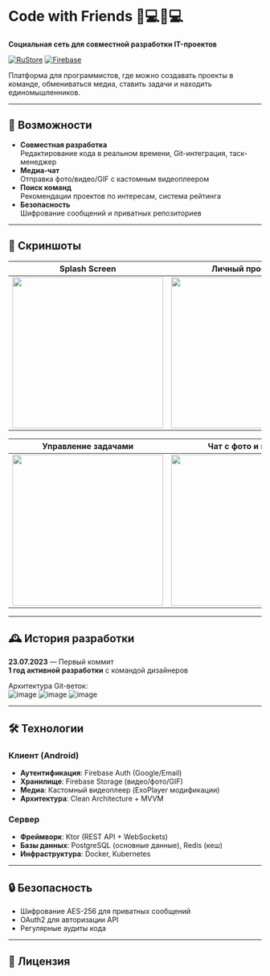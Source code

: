 # Code with Friends 👨💻👩💻  
**Социальная сеть для совместной разработки IT-проектов**  

[![RuStore](https://img.shields.io/badge/Download-RuStore-%230078D7?logo=android)](https://www.rustore.ru/catalog/app/com.ilya.codewithfriends)
[![Firebase](https://img.shields.io/badge/Firebase-Platform-%23FFCA28?logo=firebase)](https://firebase.google.com/)

Платформа для программистов, где можно создавать проекты в команде, обмениваться медиа, ставить задачи и находить единомышленников.

---

## 🚀 Возможности
- **Совместная разработка**  
  Редактирование кода в реальном времени, Git-интеграция, таск-менеджер
- **Медиа-чат**  
  Отправка фото/видео/GIF с кастомным видеоплеером
- **Поиск команд**  
  Рекомендации проектов по интересам, система рейтинга
- **Безопасность**  
  Шифрование сообщений и приватных репозиториев

---

## 📸 Скриншоты

| Splash Screen  |     Личный профель   | Комнаты   |
|----------------|----------------------|-----------|
| <img src="https://github.com/user-attachments/assets/64c696c7-0750-4c4f-b5f6-40d5af6c9e2f" width="300"> | <img src="https://github.com/user-attachments/assets/19174eee-e935-4234-b50c-507a6796186a" width="300"> | <img src="https://github.com/user-attachments/assets/03643b98-b3f4-4975-945c-064c8070f2db" width="300"> |

| Управление задачами | Чат с фото и веодо   | Профили     |
|---------------------|----------------------|-------------|
| <img src="https://github.com/user-attachments/assets/5f158115-d12d-4a19-b145-b891d56e42fa" width="300"> | <img src="https://github.com/user-attachments/assets/0c1e8e09-4039-482c-8a80-806914c9c20b" width="300"> | <img src="https://github.com/user-attachments/assets/d5485a57-4336-4498-becd-6b8d63f87298" width="300"> |

---

## 🕰 История разработки  
**23.07.2023** — Первый коммит  
**1 год активной разработки** с командой дизайнеров  

Архитектура Git-веток:  
![image](https://github.com/user-attachments/assets/529a976f-2a36-4f3f-8ce9-8b5b3179f545)
![image](https://github.com/user-attachments/assets/13b507d6-fdf8-4942-888a-5fd245d89950)
![image](https://github.com/user-attachments/assets/2df3621e-e5fc-4767-ba54-d7b5975326f4)

---

## 🛠 Технологии

### Клиент (Android)
- **Аутентификация**: Firebase Auth (Google/Email)
- **Хранилище**: Firebase Storage (видео/фото/GIF)
- **Медиа**: Кастомный видеоплеер (ExoPlayer модификации)
- **Архитектура**: Clean Architecture + MVVM

### Сервер
- **Фреймворк**: Ktor (REST API + WebSockets)
- **Базы данных**: PostgreSQL (основные данные), Redis (кеш)
- **Инфраструктура**: Docker, Kubernetes

---

## 🔒 Безопасность
- Шифрование AES-256 для приватных сообщений
- OAuth2 для авторизации API
- Регулярные аудиты кода

---

## 📄 Лицензия
